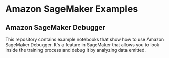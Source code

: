 # Amazon SageMaker Examples

## Amazon SageMaker Debugger

This repository contains example notebooks that show how to use Amazon SageMaker Debugger. It's a feature in SageMaker that allows you to look inside the training process and debug it by analyzing data emitted.
